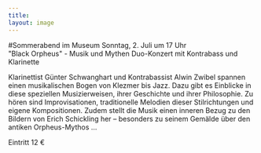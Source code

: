 ```yaml
---
title: 
layout: image
---
```


#Sommerabend im Museum
Sonntag, 2. Juli um 17 Uhr  
"Black Orpheus" - Musik und Mythen
Duo-Konzert mit Kontrabass und Klarinette


Klarinettist Günter Schwanghart und Kontrabassist Alwin Zwibel spannen einen musikalischen Bogen von Klezmer bis Jazz. Dazu gibt es Einblicke in diese speziellen Musizierweisen, ihrer Geschichte und ihrer Philosophie. Zu hören sind Improvisationen, traditionelle Melodien dieser Stilrichtungen und eigene Kompositionen. Zudem stellt die Musik einen inneren Bezug zu den Bildern von Erich Schickling her – besonders zu seinem Gemälde über den antiken Orpheus-Mythos … 

Eintritt 12 €
